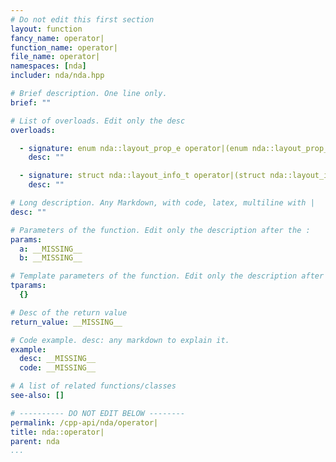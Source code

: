 ```yaml
---
# Do not edit this first section
layout: function
fancy_name: operator|
function_name: operator|
file_name: operator|
namespaces: [nda]
includer: nda/nda.hpp

# Brief description. One line only.
brief: ""

# List of overloads. Edit only the desc
overloads:

  - signature: enum nda::layout_prop_e operator|(enum nda::layout_prop_e a, enum nda::layout_prop_e b)
    desc: ""

  - signature: struct nda::layout_info_t operator|(struct nda::layout_info_t a, struct nda::layout_info_t b)
    desc: ""

# Long description. Any Markdown, with code, latex, multiline with |
desc: ""

# Parameters of the function. Edit only the description after the :
params:
  a: __MISSING__
  b: __MISSING__

# Template parameters of the function. Edit only the description after the :
tparams:
  {}

# Desc of the return value
return_value: __MISSING__

# Code example. desc: any markdown to explain it.
example:
  desc: __MISSING__
  code: __MISSING__

# A list of related functions/classes
see-also: []

# ---------- DO NOT EDIT BELOW --------
permalink: /cpp-api/nda/operator|
title: nda::operator|
parent: nda
...
```


